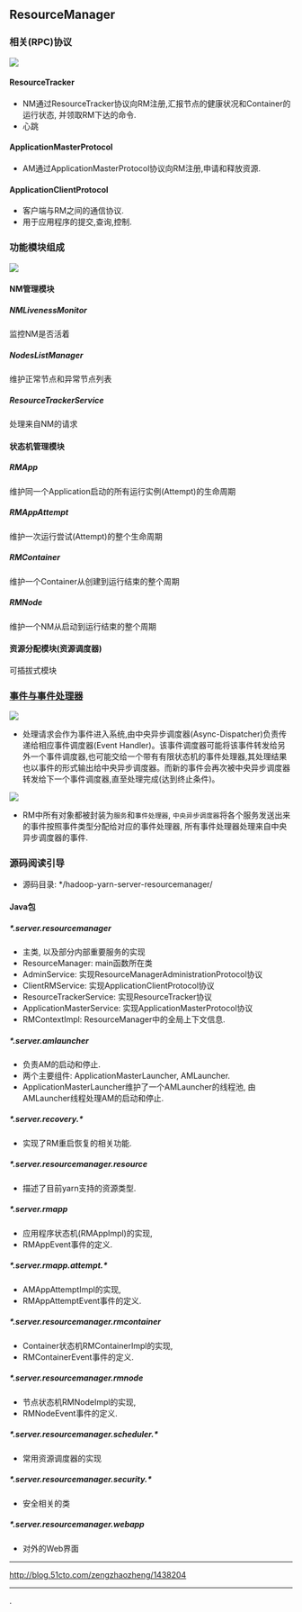 ## ResourceManager

### 相关(RPC)协议
![](./img/yarn_RPC.png)

#### ResourceTracker
* NM通过ResourceTracker协议向RM注册,汇报节点的健康状况和Container的运行状态, 并领取RM下达的命令.
* 心跳

#### ApplicationMasterProtocol
* AM通过ApplicationMasterProtocol协议向RM注册,申请和释放资源.

#### ApplicationClientProtocol
* 客户端与RM之间的通信协议.
* 用于应用程序的提交,查询,控制.


### 功能模块组成
![](./img/resource_manager_modules.jpg)

#### NM管理模块
##### NMLivenessMonitor
监控NM是否活着

##### NodesListManager
维护正常节点和异常节点列表

##### ResourceTrackerService
处理来自NM的请求

#### 状态机管理模块
##### RMApp
维护同一个Application启动的所有运行实例(Attempt)的生命周期

##### RMAppAttempt
维护一次运行尝试(Attempt)的整个生命周期

##### RMContainer
维护一个Container从创建到运行结束的整个周期

##### RMNode
维护一个NM从启动到运行结束的整个周期


#### 资源分配模块(资源调度器)
可插拔式模块


### [事件与事件处理器]( http://dongxicheng.org/mapreduce-nextgen/yarnmrv2-resource-manager-services-and-events/ )

![](./img/yarn_event_model.png)
- 处理请求会作为事件进入系统,由中央异步调度器(Async-Dispatcher)负责传递给相应事件调度器(Event Handler)。该事件调度器可能将该事件转发给另外一个事件调度器,也可能交给一个带有有限状态机的事件处理器,其处理结果也以事件的形式输出给中央异步调度器。而新的事件会再次被中央异步调度器转发给下一个事件调度器,直至处理完成(达到终止条件)。

![](./img/RM_event_handler.jpg)
- RM中所有对象都被封装为`服务`和`事件处理器`, `中央异步调度器`将各个服务发送出来的事件按照事件类型分配给对应的事件处理器, 所有事件处理器处理来自中央异步调度器的事件.


### 源码阅读引导
* 源码目录: \*/hadoop-yarn-server-resourcemanager/

#### Java包

##### \*.server.resourcemanager
- 主类, 以及部分内部重要服务的实现
- ResourceManager: main函数所在类
- AdminService: 实现ResourceManagerAdministrationProtocol协议
- ClientRMService: 实现ApplicationClientProtocol协议
- ResourceTrackerService: 实现ResourceTracker协议
- ApplicationMasterService: 实现ApplicationMasterProtocol协议
- RMContextImpl: ResourceManager中的全局上下文信息.

##### \*.server.amlauncher
- 负责AM的启动和停止.
- 两个主要组件: ApplicationMasterLauncher, AMLauncher.
- ApplicationMasterLauncher维护了一个AMLauncher的线程池, 由AMLauncher线程处理AM的启动和停止.

##### \*.server.recovery.*
- 实现了RM重启恢复的相关功能.

##### \*.server.resourcemanager.resource
- 描述了目前yarn支持的资源类型.

##### \*.server.rmapp
- 应用程序状态机(RMAppImpl)的实现,
- RMAppEvent事件的定义.

##### \*.server.rmapp.attempt.*
- AMAppAttemptImpl的实现,
- RMAppAttemptEvent事件的定义.

##### \*.server.resourcemanager.rmcontainer
- Container状态机RMContainerImpl的实现,
- RMContainerEvent事件的定义.

##### \*.server.resourcemanager.rmnode
- 节点状态机RMNodeImpl的实现,
- RMNodeEvent事件的定义.

##### \*.server.resourcemanager.scheduler.*
- 常用资源调度器的实现

##### \*.server.resourcemanager.security.*
- 安全相关的类

##### \*.server.resourcemanager.webapp
- 对外的Web界面




---
<http://blog.51cto.com/zengzhaozheng/1438204>

---
.
